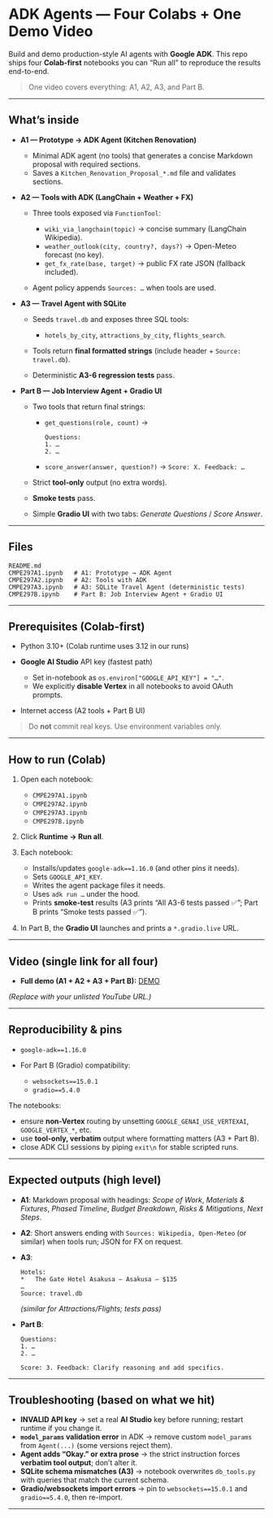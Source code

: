 # ADK Agents — Four Colabs + One Demo Video

Build and demo production-style AI agents with **Google ADK**. This repo ships four **Colab-first** notebooks you can “Run all” to reproduce the results end-to-end.

> One video covers everything: A1, A2, A3, and Part B.

---

## What’s inside

* **A1 — Prototype → ADK Agent (Kitchen Renovation)**

  * Minimal ADK agent (no tools) that generates a concise Markdown proposal with required sections.
  * Saves a `Kitchen_Renovation_Proposal_*.md` file and validates sections.

* **A2 — Tools with ADK (LangChain + Weather + FX)**

  * Three tools exposed via `FunctionTool`:

    * `wiki_via_langchain(topic)` → concise summary (LangChain Wikipedia).
    * `weather_outlook(city, country?, days?)` → Open-Meteo forecast (no key).
    * `get_fx_rate(base, target)` → public FX rate JSON (fallback included).
  * Agent policy appends `Sources: …` when tools are used.

* **A3 — Travel Agent with SQLite**

  * Seeds `travel.db` and exposes three SQL tools:

    * `hotels_by_city`, `attractions_by_city`, `flights_search`.
  * Tools return **final formatted strings** (include header + `Source: travel.db`).
  * Deterministic **A3-6 regression tests** pass.

* **Part B — Job Interview Agent + Gradio UI**

  * Two tools that return final strings:

    * `get_questions(role, count)` →

      ```
      Questions:
      1. …
      2. …
      ```
    * `score_answer(answer, question?)` →
      `Score: X. Feedback: …`
  * Strict **tool-only** output (no extra words).
  * **Smoke tests** pass.
  * Simple **Gradio UI** with two tabs: *Generate Questions* / *Score Answer*.

---

## Files

```
README.md
CMPE297A1.ipynb   # A1: Prototype → ADK Agent
CMPE297A2.ipynb   # A2: Tools with ADK
CMPE297A3.ipynb   # A3: SQLite Travel Agent (deterministic tests)
CMPE297B.ipynb    # Part B: Job Interview Agent + Gradio UI
```

---

## Prerequisites (Colab-first)

* Python 3.10+ (Colab runtime uses 3.12 in our runs)
* **Google AI Studio** API key (fastest path)

  * Set in-notebook as `os.environ["GOOGLE_API_KEY"] = "…"`.
  * We explicitly **disable Vertex** in all notebooks to avoid OAuth prompts.
* Internet access (A2 tools + Part B UI)

> Do **not** commit real keys. Use environment variables only.

---

## How to run (Colab)

1. Open each notebook:

   * `CMPE297A1.ipynb`
   * `CMPE297A2.ipynb`
   * `CMPE297A3.ipynb`
   * `CMPE297B.ipynb`
2. Click **Runtime → Run all**.
3. Each notebook:

   * Installs/updates `google-adk==1.16.0` (and other pins it needs).
   * Sets `GOOGLE_API_KEY`.
   * Writes the agent package files it needs.
   * Uses `adk run …` under the hood.
   * Prints **smoke-test** results (A3 prints “All A3-6 tests passed ✅”; Part B prints “Smoke tests passed ✅”).
4. In Part B, the **Gradio UI** launches and prints a `*.gradio.live` URL.

---

## Video (single link for all four)

* **Full demo (A1 + A2 + A3 + Part B):** [DEMO](https://youtube.com)

*(Replace with your unlisted YouTube URL.)*

---

## Reproducibility & pins

* `google-adk==1.16.0`
* For Part B (Gradio) compatibility:

  * `websockets==15.0.1`
  * `gradio==5.4.0`

The notebooks:

* ensure **non-Vertex** routing by unsetting `GOOGLE_GENAI_USE_VERTEXAI`, `GOOGLE_VERTEX_*`, etc.
* use **tool-only, verbatim** output where formatting matters (A3 + Part B).
* close ADK CLI sessions by piping `exit\n` for stable scripted runs.

---

## Expected outputs (high level)

* **A1**: Markdown proposal with headings: *Scope of Work*, *Materials & Fixtures*, *Phased Timeline*, *Budget Breakdown*, *Risks & Mitigations*, *Next Steps*.
* **A2**: Short answers ending with `Sources: Wikipedia, Open-Meteo` (or similar) when tools run; JSON for FX on request.
* **A3**:

  ```
  Hotels:
  *   The Gate Hotel Asakusa — Asakusa — $135
  …
  Source: travel.db
  ```

  *(similar for Attractions/Flights; tests pass)*
* **Part B**:

  ```
  Questions:
  1. …
  2. …

  Score: 3. Feedback: Clarify reasoning and add specifics.
  ```

---

## Troubleshooting (based on what we hit)

* **INVALID API key** → set a real **AI Studio** key before running; restart runtime if you change it.
* **`model_params` validation error** in ADK → remove custom `model_params` from `Agent(...)` (some versions reject them).
* **Agent adds “Okay.” or extra prose** → the strict instruction forces **verbatim tool output**; don’t alter it.
* **SQLite schema mismatches (A3)** → notebook overwrites `db_tools.py` with queries that match the current schema.
* **Gradio/websockets import errors** → pin to `websockets==15.0.1` and `gradio==5.4.0`, then re-import.

---

